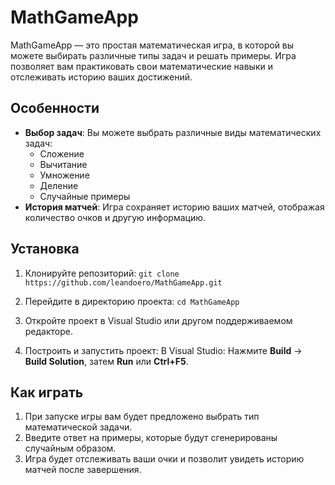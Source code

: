 # MathGameApp
MathGameApp — это простая математическая игра, в которой вы можете выбирать различные типы задач и решать примеры. Игра позволяет вам практиковать свои математические навыки и отслеживать историю ваших достижений.

## Особенности
- **Выбор задач**: Вы можете выбрать различные виды математических задач:
  - Сложение
  - Вычитание
  - Умножение
  - Деление
  - Случайные примеры
- **История матчей**: Игра сохраняет историю ваших матчей, отображая количество очков и другую информацию.

## Установка
1. Клонируйте репозиторий:
   `git clone https://github.com/leandoero/MathGameApp.git`

2. Перейдите в директорию проекта:
   `cd MathGameApp`

3. Откройте проект в Visual Studio или другом поддерживаемом редакторе.

4. Построить и запустить проект:
   В Visual Studio: Нажмите **Build** -> **Build Solution**, затем **Run** или **Ctrl+F5**.

## Как играть
1. При запуске игры вам будет предложено выбрать тип математической задачи.
2. Введите ответ на примеры, которые будут сгенерированы случайным образом.
3. Игра будет отслеживать ваши очки и позволит увидеть историю матчей после завершения.
